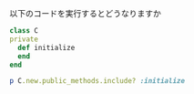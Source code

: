 以下のコードを実行するとどうなりますか
```ruby
class C
private
  def initialize
  end
end

p C.new.public_methods.include? :initialize
```
